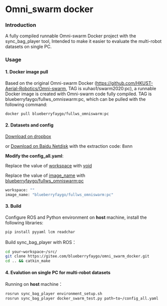 # Omni_swarm docker

### Introduction
A fully compiled runnable Omni-swarm Docker project with the sync_bag_player tool, Intended to make it easier to evaluate the multi-robot datasets on single PC.

### Usage

#### 1. Docker image pull

Based on the original Omni-swarm Docker (https://github.com/HKUST-Aerial-Robotics/Omni-swarm, TAG is xuhao1/swarm2020:pc), a runnable Docker image is created with Omni-swarm code fully compiled. TAG is blueberryfaygo/fullws_omniswarm:pc, which can be pulled with the following command:

```bash
docker pull blueberryfaygo/fullws_omniswarm:pc
```

#### 2. Datasets and config

[Download on dropbox](https://www.dropbox.com/sh/w5yagas06a9r14d/AACdKgMfCCg07M6jr6Ipmus1a?dl=0)

or [Download on Baidu Netdisk](https://pan.baidu.com/s/1qeQ-NllqrElAl8Cd-ULDRw?pwd=8xnn) with the extraction code: 8xnn 

**Modify the config_all.yaml**:

Replace the  value of <u>workspace</u> with <u>void</u>

Replace the  value of <u>image_name</u> with <u>blueberryfaygo/fullws_omniswarm:pc</u>

```bash
workspace: ""
image_name: "blueberryfaygo/fullws_omniswarm:pc"
```

#### 3. Build

Configure ROS and Python environment on **host** machine, install the following libraries:

```bash
pip install pyyaml lcm readchar
```

Build sync_bag_player with ROS：

```bash
cd your~workspace~/src/
git clone https://gitee.com/blueberryfaygo/omni_swarm_docker.git
cd .. && catkin_make
```

#### 4. Evalution on single PC for multi-robot datasets

Running on **host** machine：

```bash
rosrun sync_bag_player environment_setup.sh
rosrun sync_bag_player docker_swarm_test.py path~to~/config_all.yaml
```

